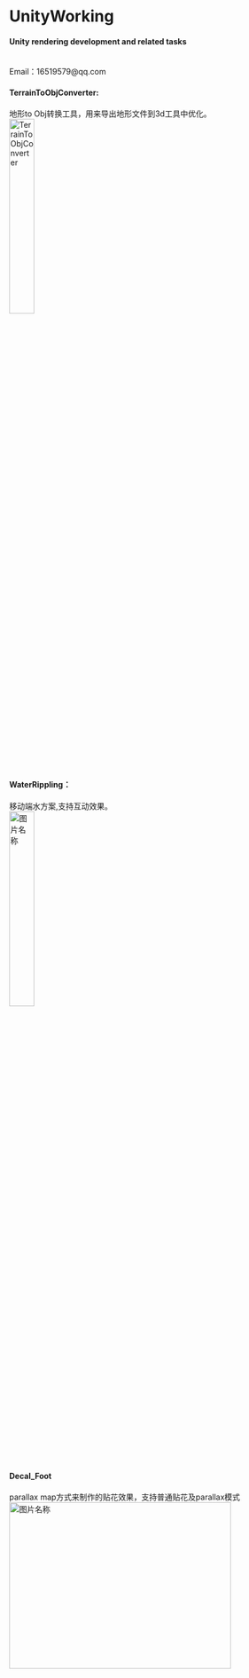 # UnityWorking
<h4>Unity rendering development and related tasks</h4><br>
Email：16519579@qq.com
<h4>TerrainToObjConverter:</h4>地形to Obj转换工具，用来导出地形文件到3d工具中优化。<br>
 <img src="https://github-production-user-asset-6210df.s3.amazonaws.com/62659822/296648449-0fce315e-e04d-4118-90ec-530e8e2bb07f.png" width = "30%" alt="TerrainToObjConverter" align=center />

<h4>WaterRippling：</h4>移动端水方案,支持互动效果。<br>
 <img src="https://github.com/springcell/UnityWorking/assets/62659822/aff398c3-a467-4a8d-ab86-badd0ca95ebc.png" width = "30%" alt="图片名称" align=center />

<h4>Decal_Foot</h4>
parallax map方式来制作的贴花效果，支持普通贴花及parallax模式<br>
 <img src="https://github.com/springcell/UnityWorking/assets/62659822/ae7ce02a-49f8-4288-b167-114fa78252e7.png" width = "400" height = "300" alt="图片名称" align=center />
